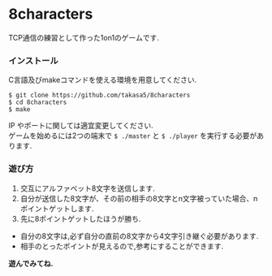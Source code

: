 # 8characters
TCP通信の練習として作った1on1のゲームです.
### インストール
C言語及びmakeコマンドを使える環境を用意してください. 
```
$ git clone https://github.com/takasa5/8characters
$ cd 8characters
$ make
```
IP やポートに関しては適宜変更してください.\
ゲームを始めるには2つの端末で
`$ ./master`
と
`$ ./player`
を実行する必要があります.
### 遊び方

1. 交互にアルファベット8文字を送信します.
2. 自分が送信した8文字が、その前の相手の8文字とn文字被っていた場合、nポイントゲットします.
3. 先に8ポイントゲットしたほうが勝ち.

- 自分の8文字は,必ず自分の直前の8文字から4文字引き継ぐ必要があります.
- 相手のとったポイントが見えるので,参考にすることができます.

**遊んでみてね.**
